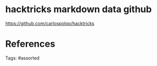 # hacktricks markdown data github
https://github.com/carlospolop/hacktricks

# References

Tags:
    #assorted
